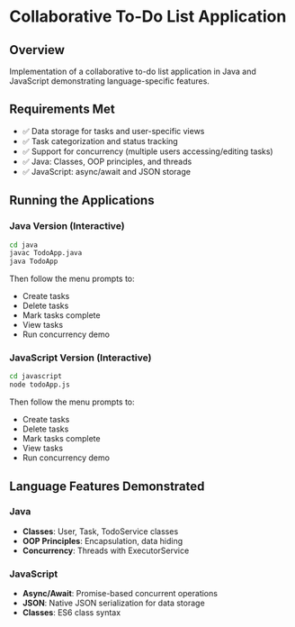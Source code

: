 # Collaborative To-Do List Application

## Overview
Implementation of a collaborative to-do list application in Java and JavaScript demonstrating language-specific features.

## Requirements Met
- ✅ Data storage for tasks and user-specific views
- ✅ Task categorization and status tracking  
- ✅ Support for concurrency (multiple users accessing/editing tasks)
- ✅ Java: Classes, OOP principles, and threads
- ✅ JavaScript: async/await and JSON storage

## Running the Applications

### Java Version (Interactive)
```bash
cd java
javac TodoApp.java
java TodoApp
```
Then follow the menu prompts to:
- Create tasks
- Delete tasks  
- Mark tasks complete
- View tasks
- Run concurrency demo

### JavaScript Version (Interactive)
```bash
cd javascript
node todoApp.js
```
Then follow the menu prompts to:
- Create tasks
- Delete tasks
- Mark tasks complete
- View tasks
- Run concurrency demo

## Language Features Demonstrated

### Java
- **Classes**: User, Task, TodoService classes
- **OOP Principles**: Encapsulation, data hiding
- **Concurrency**: Threads with ExecutorService

### JavaScript  
- **Async/Await**: Promise-based concurrent operations
- **JSON**: Native JSON serialization for data storage
- **Classes**: ES6 class syntax